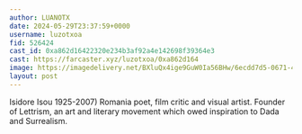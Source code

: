 ```yaml
---
author: LUANOTX
date: 2024-05-29T23:37:59+0000
username: luzotxoa
fid: 526424
cast_id: 0xa862d16422320e234b3af92a4e142698f39364e3
cast: https://farcaster.xyz/luzotxoa/0xa862d164
image: https://imagedelivery.net/BXluQx4ige9GuW0Ia56BHw/6ecdd7d5-0671-4170-401d-e008e776e800/original
layout: post
---
```


Isidore Isou 1925-2007) Romania
poet, film critic and visual artist. Founder of Lettrism, an art and literary movement which owed inspiration to Dada and Surrealism.

<img src='https://imagedelivery.net/BXluQx4ige9GuW0Ia56BHw/6ecdd7d5-0671-4170-401d-e008e776e800/original' alt='' referrerpolicy='no-referrer'/>
<img src='https://imagedelivery.net/BXluQx4ige9GuW0Ia56BHw/0c30e2bc-9b59-4ca0-edaa-d0fab736ce00/original' alt='' referrerpolicy='no-referrer'/>
